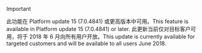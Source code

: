> [!IMPORTANT]
> <span data-ttu-id="1ef2f-101">此功能在 Platform update 15 (7.0.4841) 或更高版本中可用。</span><span class="sxs-lookup"><span data-stu-id="1ef2f-101">This feature is available in Platform update 15 (7.0.4841) or later.</span></span> <span data-ttu-id="1ef2f-102">此更新当前仅对目标客户可用，将于 2018 年 6 月向所有用户开放。</span><span class="sxs-lookup"><span data-stu-id="1ef2f-102">This update is currently available for targeted customers and will be available to all users June 2018.</span></span>
